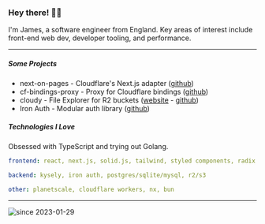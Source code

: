 <h3>Hey there! 👋🏻</h3>

I'm James, a software engineer from England. Key areas of interest include front-end web dev, developer tooling, and performance.

---

<h5>Some Projects</h5>

* next-on-pages - Cloudflare's Next.js adapter (<a href="https://github.com/cloudflare/next-on-pages">github</a>)
* cf-bindings-proxy - Proxy for Cloudflare bindings (<a href="https://github.com/james-elicx/cf-bindings-proxy">github</a>)
* cloudy - File Explorer for R2 buckets (<a href="https://cloudy.pages.dev/bucket/cloudy-demo">website</a> - <a href="https://github.com/james-elicx/cloudy">github</a>)
* Iron Auth - Modular auth library (<a href="https://github.com/james-elicx/iron-auth">github</a>)


<h5>Technologies I Love</h5>

Obsessed with TypeScript and trying out Golang.

```yaml
frontend: react, next.js, solid.js, tailwind, styled components, radix

backend: kysely, iron auth, postgres/sqlite/mysql, r2/s3

other: planetscale, cloudflare workers, nx, bun
```

---

<img src="https://komarev.com/ghpvc/?username=james-elicx" alt="since 2023-01-29" />
